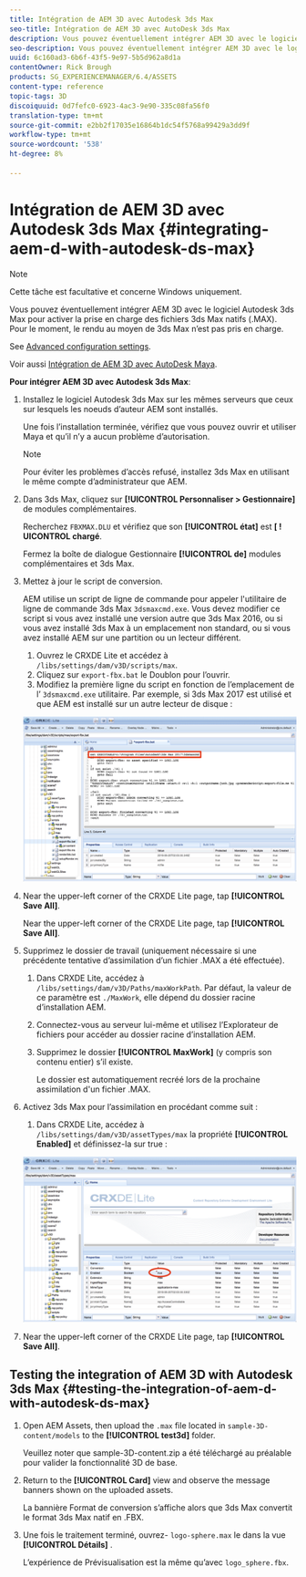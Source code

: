 ```yaml
---
title: Intégration de AEM 3D avec Autodesk 3ds Max
seo-title: Intégration de AEM 3D avec AutoDesk 3ds Max
description: Vous pouvez éventuellement intégrer AEM 3D avec le logiciel Autodesk 3ds Max pour activer la prise en charge des fichiers 3ds Max natifs (.MAX). Pour le moment, le rendu au moyen de 3ds Max n’est pas pris en charge.
seo-description: Vous pouvez éventuellement intégrer AEM 3D avec le logiciel Autodesk 3ds Max pour activer la prise en charge des fichiers 3ds Max natifs (.MAX). Pour le moment, le rendu au moyen de 3ds Max n’est pas pris en charge.
uuid: 6c160ad3-6b6f-43f5-9e97-5b5d962a8d1a
contentOwner: Rick Brough
products: SG_EXPERIENCEMANAGER/6.4/ASSETS
content-type: reference
topic-tags: 3D
discoiquuid: 0d7fefc0-6923-4ac3-9e90-335c08fa56f0
translation-type: tm+mt
source-git-commit: e2bb2f17035e16864b1dc54f5768a99429a3dd9f
workflow-type: tm+mt
source-wordcount: '538'
ht-degree: 8%

---
```



# Intégration de AEM 3D avec Autodesk 3ds Max {#integrating-aem-d-with-autodesk-ds-max}

>[!NOTE]
>
>Cette tâche est facultative et concerne Windows uniquement.

Vous pouvez éventuellement intégrer AEM 3D avec le logiciel Autodesk 3ds Max pour activer la prise en charge des fichiers 3ds Max natifs (.MAX). Pour le moment, le rendu au moyen de 3ds Max n’est pas pris en charge.

See [Advanced configuration settings](advanced-config-3d.md).

Voir aussi [Intégration de AEM 3D avec AutoDesk Maya](integrate-maya-with-3d.md).

**Pour intégrer AEM 3D avec Autodesk 3ds Max**:

1. Installez le logiciel Autodesk 3ds Max sur les mêmes serveurs que ceux sur lesquels les noeuds d’auteur AEM sont installés.

   Une fois l’installation terminée, vérifiez que vous pouvez ouvrir et utiliser Maya et qu’il n’y a aucun problème d’autorisation.

   >[!NOTE]
   >
   >Pour éviter les problèmes d’accès refusé, installez 3ds Max en utilisant le même compte d’administrateur que AEM.

1. Dans 3ds Max, cliquez sur **[!UICONTROL Personnaliser > Gestionnaire]** de modules complémentaires.

   Recherchez `FBXMAX.DLU` et vérifiez que son **[!UICONTROL état]** est **[ ! UICONTROL chargé**.

   Fermez la boîte de dialogue Gestionnaire **[!UICONTROL de]** modules complémentaires et 3ds Max.

1. Mettez à jour le script de conversion.

   AEM utilise un script de ligne de commande pour appeler l&#39;utilitaire de ligne de commande 3ds Max `3dsmaxcmd.exe`. Vous devez modifier ce script si vous avez installé une version autre que 3ds Max 2016, ou si vous avez installé 3ds Max à un emplacement non standard, ou si vous avez installé AEM sur une partition ou un lecteur différent.

   1. Ouvrez le CRXDE Lite et accédez à `/libs/settings/dam/v3D/scripts/max`.
   1. Cliquez sur `export-fbx.bat` le Doublon pour l’ouvrir.
   1. Modifiez la première ligne du script en fonction de l’emplacement de l’ `3dsmaxcmd.exe` utilitaire. Par exemple, si 3ds Max 2017 est utilisé et que AEM est installé sur un autre lecteur de disque :

   ![image2018-6-22_13-35-8](assets/image2018-6-22_13-35-8.png)

1. Near the upper-left corner of the CRXDE Lite page, tap **[!UICONTROL Save All]**.

   Near the upper-left corner of the CRXDE Lite page, tap **[!UICONTROL Save All]**.

1. Supprimez le dossier de travail (uniquement nécessaire si une précédente tentative d’assimilation d’un fichier .MAX a été effectuée).

   1. Dans CRXDE Lite, accédez à `/libs/settings/dam/v3D/Paths/maxWorkPath`. Par défaut, la valeur de ce paramètre est `./MaxWork`, elle dépend du dossier racine d’installation AEM.
   1. Connectez-vous au serveur lui-même et utilisez l’Explorateur de fichiers pour accéder au dossier racine d’installation AEM.
   1. Supprimez le dossier **[!UICONTROL MaxWork]** (y compris son contenu entier) s’il existe.

      Le dossier est automatiquement recréé lors de la prochaine assimilation d&#39;un fichier .MAX.

1. Activez 3ds Max pour l’assimilation en procédant comme suit :

   1. Dans CRXDE Lite, accédez à `/libs/settings/dam/v3D/assetTypes/max` la propriété **[!UICONTROL Enabled]** et définissez-la sur true :

   ![image2018-6-22_13-50-50](assets/image2018-6-22_13-50-50.png)

1. Near the upper-left corner of the CRXDE Lite page, tap **[!UICONTROL Save All]**.

## Testing the integration of AEM 3D with Autodesk 3ds Max {#testing-the-integration-of-aem-d-with-autodesk-ds-max}

1. Open AEM Assets, then upload the `.max` file located in `sample-3D-content/models` to the **[!UICONTROL test3d]** folder.

   Veuillez noter que sample-3D-content.zip a été téléchargé au préalable pour valider la fonctionnalité 3D de base.

1. Return to the **[!UICONTROL Card]** view and observe the message banners shown on the uploaded assets.

   La bannière Format de conversion s’affiche alors que 3ds Max convertit le format 3ds Max natif en .FBX.

1. Une fois le traitement terminé, ouvrez- `logo-sphere.max` le dans la vue **[!UICONTROL Détails]** .

   L’expérience de Prévisualisation est la même qu’avec `logo_sphere.fbx`.

